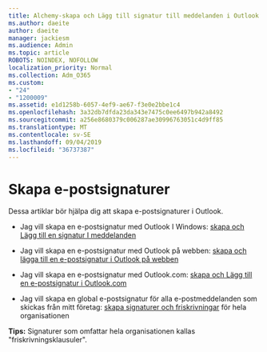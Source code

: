 ```yaml
---
title: Alchemy-skapa och Lägg till signatur till meddelanden i Outlook
ms.author: daeite
author: daeite
manager: jackiesm
ms.audience: Admin
ms.topic: article
ROBOTS: NOINDEX, NOFOLLOW
localization_priority: Normal
ms.collection: Adm_O365
ms.custom:
- "24"
- "1200009"
ms.assetid: e1d1258b-6057-4ef9-ae67-f3e0e2bbe1c4
ms.openlocfilehash: 3a32db7dfda23da343e7475c0ee6497b942a8492
ms.sourcegitcommit: a256e8680379c006287ae30996763051c4d9ff85
ms.translationtype: MT
ms.contentlocale: sv-SE
ms.lasthandoff: 09/04/2019
ms.locfileid: "36737387"
---
```

# <a name="creating-email-signatures"></a>Skapa e-postsignaturer

Dessa artiklar bör hjälpa dig att skapa e-postsignaturer i Outlook.
  
- Jag vill skapa en e-postsignatur med Outlook I Windows: [skapa och Lägg till en signatur I meddelanden](https://support.office.com/article/8ee5d4f4-68fd-464a-a1c1-0e1c80bb27f2.aspx)
  
- Jag vill skapa en e-postsignatur med Outlook på webben: [skapa och lägga till en e-postsignatur i Outlook på webben](https://support.office.com/article/5ff9dcfd-d3f1-447b-b2e9-39f91b074ea3.aspx)

- Jag vill skapa en e-postsignatur med Outlook.com: [skapa och Lägg till en e-postsignatur i Outlook.com](https://support.office.com/article/776d9006-abdf-444e-b5b7-a61821dff034.aspx)

- Jag vill skapa en global e-postsignatur för alla e-postmeddelanden som skickas från mitt företag: [skapa signaturer och friskrivningar](https://docs.microsoft.com/office365/admin/setup/create-signatures-and-disclaimers) för hela organisationen

 **Tips:** Signaturer som omfattar hela organisationen kallas "friskrivningsklausuler".
  